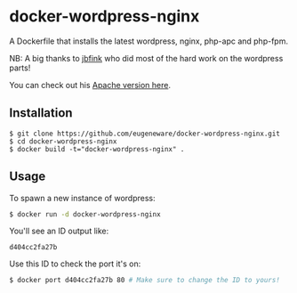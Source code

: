 # docker-wordpress-nginx

A Dockerfile that installs the latest wordpress, nginx, php-apc and php-fpm.

NB: A big thanks to [jbfink](https://github.com/jbfink/docker-wordpress) who did most of the hard work on the wordpress parts!

You can check out his [Apache version here](https://github.com/jbfink/docker-wordpress).

## Installation

```
$ git clone https://github.com/eugeneware/docker-wordpress-nginx.git
$ cd docker-wordpress-nginx
$ docker build -t="docker-wordpress-nginx" .
```

## Usage

To spawn a new instance of wordpress:

```bash
$ docker run -d docker-wordpress-nginx
```

You'll see an ID output like:
```
d404cc2fa27b
```

Use this ID to check the port it's on:
```bash
$ docker port d404cc2fa27b 80 # Make sure to change the ID to yours!
```
